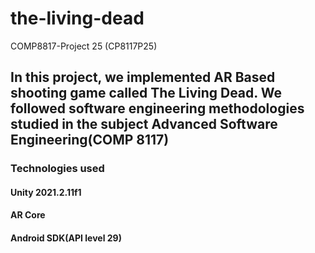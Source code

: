 # the-living-dead
COMP8817-Project 25 (CP8117P25)

## In this project, we implemented AR Based shooting game called The Living Dead. We followed software engineering methodologies studied in the subject Advanced Software Engineering(COMP 8117)

### Technologies used
####  Unity 2021.2.11f1
####  AR Core
####  Android SDK(API level 29)

